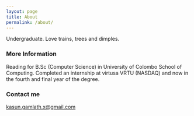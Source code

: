 ```yaml
---
layout: page
title: About
permalink: /about/
---
```


Undergraduate. Love trains, trees and dimples.

### More Information

Reading for B.Sc (Computer Science) in University of Colombo School of Computing. Completed an internship at virtusa VRTU (NASDAQ) and now in the fourth and final year of the degree.

### Contact me

[kasun.gamlath.x@gmail.com](mailto:kasun.gamlath.x@gmail.com)
